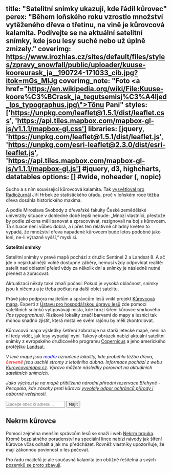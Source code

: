 title: "Satelitní snímky ukazují, kde řádil kůrovec"
perex: "Během loňského roku vzrostlo množství vytěženého dřeva o třetinu, na vině je kůrovcová kalamita. Podívejte se na aktuální satelitní snímky, kde jsou lesy suché nebo už úplně zmizely."
coverimg: https://www.irozhlas.cz/sites/default/files/styles/zpravy_snowfall/public/uploader/kuuse-kooreurask_ja__190724-171033_cib.jpg?itok=mGs_MIJg
coverimg_note: "Foto <a href=\"https://en.wikipedia.org/wiki/File:Kuuse-koore%C3%BCrask_ja_tegutsemisj%C3%A4ljed_Ips_typographus.jpg\">Tõnu Pani</a>"
styles: ['https://unpkg.com/leaflet@1.5.1/dist/leaflet.css', 'https://api.tiles.mapbox.com/mapbox-gl-js/v1.1.1/mapbox-gl.css']
libraries: [jquery, 'https://unpkg.com/leaflet@1.5.1/dist/leaflet.js', 'https://unpkg.com/esri-leaflet@2.3.0/dist/esri-leaflet.js', 'https://api.tiles.mapbox.com/mapbox-gl-js/v1.1.1/mapbox-gl.js'] #jquery, d3, highcharts, datatables
options: [] #wide, noheader (, nopic)
---

Sucho a s ním související kůrovcová kalamita. Tak [vysvětloval pro Radiožurnál](https://www.irozhlas.cz/ekonomika/kurovec-ceske-lesy-kalamita-tezba_1906160635_haf) Jiří Hrbek ze statistického úřadu, proč v loňském roce těžba dřeva dosáhla historického maxima.

A podle Miroslava Svobody z dřevařské fakulty České zemědělské univerzity situace v dohledné době lepší nebude: „Mnozí vlastníci, přestože by podle zákona měli sanovat a zpracovávat, rezignovali na boj s kůrovcem. Ta situace není vůbec dobrá, a i přes ten relativně chladný květen to vypadá, že množství dřeva napadené kůrovcem bude letos podobné jako loni, ne-li výrazně vyšší,“ myslí si.

<left>
	<p>
	<b>Satelitní snímky</b>
	</p><p>
	Satelitní snímky v pravé mapě pochází z družic Sentinel 2 a Landsat 8. A ač jde o nejaktuálnější volně dostupné záběry, nemusí vždy odpovídat realitě: satelit nad oblastní přeletí vždy za několik dní a snímky je následně nutné přenést a zpracovat. 
	<p>Aktualizaci někdy také zmaří počasí: Pokud je vysoká oblačnost, snímky jsou k ničemu a je třeba počkat na další oblet satelitu.</p>
	</p>
</left>

Právě jako podpora majitelům a správcům lesů vnikl projekt [Kůrovcová mapa](https://www.kurovcovamapa.cz/). Experti z [Ústavu pro hospodářskou úpravu lesů](http://www.uhul.cz/) zde pomocí satelitních snímků vytipovávají místa, kde hrozí šíření kůrovce smrkového _(Ips typographus)_. Rizikové lokality značí barvami do mapy a lesníci tak mohou snadno zjistit, která místa ve svém rajónu by měli zkontrolovat.

Kůrovcová mapa výsledky šetření zobrazuje na starší letecké mapě, není na ní tedy vidět, jak lesy vypadají nyní. Takový obrázek nabízí aktuální satelitní snímky z evropského družicového programu [Copernicus](https://www.copernicus.eu/en) a jeho amerického protějšku [Landsat](https://www.usgs.gov/land-resources/nli/landsat). 

<i>V levé mapě jsou <font color="blue">modře</font> označené lokality, kde proběhla těžba dřeva, <font color="red">červeně</font> jsou uschlé stromy z letošního dubna. Informace pochází z webu [Kurovcovamapa.cz](https://www.kurovcovamapa.cz/). Vpravo můžete následky porovnat na aktuálních satelitních snímcích.</i>

_Jako výchozí je na mapě přiblížená národní přírodní rezervace Břehyně - Pecopala, kde zásahy proti kůrovci [vyvolaly odpor ochránců přírody i odborné veřejnosti](https://www.irozhlas.cz/zpravy-domov/rezervace-kaceni-doksy-narodni-prirodni-rezervace_1904151152_pj)._

<wide>
<form action="?" id='frm-geocode'>
	  <div class="inputs">
	    <input type="text" id="inp-geocode" placeholder="Zadejte obec či adresu...">
	    <input type="submit" id="inp-btn" value="Najít">
	  </div>
	</form>
<div id="maps">
    <div id="map_left"></div>
    <div id="map_right"></div>
</div>
</wide>

## Nekrm kůrovce

Pomoci zejména menším správcům lesů se snaží i web [Nekrm brouka](http://www.nekrmbrouka.cz/). Kromě bezplatného poradenství na speciální lince nabízí návody jak šíření kůrovce včas odhalit a jak mu předcházet. Rovněž vlastníky upozorňuje, že mají zákonnou povinnost o les pečovat.

Pro řadu majitelů je ale současná kalamita jen obtížně řešitelná a svých [pozemků se proto zbavují](https://www.irozhlas.cz/ekonomika/les-cr-na-prodej-sucho-kurovec-2018-2019_1901201235_ako). 
